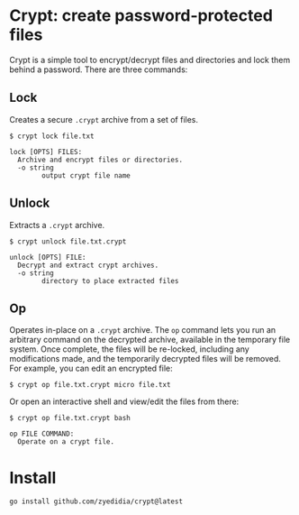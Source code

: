 # Crypt: create password-protected files

Crypt is a simple tool to encrypt/decrypt files and directories and lock them
behind a password. There are three commands:

## Lock

Creates a secure `.crypt` archive from a set of files.

```
$ crypt lock file.txt
```

```
lock [OPTS] FILES:
  Archive and encrypt files or directories.
  -o string
    	output crypt file name
```

## Unlock

Extracts a `.crypt` archive.

```
$ crypt unlock file.txt.crypt
```

```
unlock [OPTS] FILE:
  Decrypt and extract crypt archives.
  -o string
    	directory to place extracted files
```

## Op

Operates in-place on a `.crypt` archive. The `op` command lets you run an
arbitrary command on the decrypted archive, available in the temporary file
system. Once complete, the files will be re-locked, including any modifications
made, and the temporarily decrypted files will be removed. For example, you can
edit an encrypted file:

```
$ crypt op file.txt.crypt micro file.txt
```

Or open an interactive shell and view/edit the files from there:

```
$ crypt op file.txt.crypt bash
```

```
op FILE COMMAND:
  Operate on a crypt file.
```

# Install

```
go install github.com/zyedidia/crypt@latest
```
